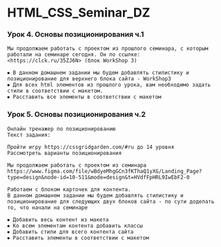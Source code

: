 # HTML_CSS_Seminar_DZ

### Урок 4. Основы позиционирования ч.1

    Мы продолжаем работать с проектом из прошлого семинара, с которым работали на семинаре сегодня. Он по ссылке:
    <https://clck.ru/35ZJ6N> (блок WorkShop 3)

    ⦁ В данном домашнем задании мы будем добавлять стилистику и позиционирование для верхнего блока сайта - WorkShop3
    ⦁ Для всех html элементов из прошлого урока, вам необходимо задать стили в соответствии с макетом.
    ⦁ Расставить все элементы в соответствии с макетом


### Урок 5. Основы позиционирования ч.2
    Онлайн тренажер по позиционированию
    Текст задания:
    
    Пройти игру https://cssgridgarden.com/#ru до 14 уровня
    Рассмотреть варианты позиционирования
    
    Мы продолжаем работать с проектом из семинара
    https://www.figma.com/file/wBdyeMhgGCn3fKThaQ1yXG/Landing_Page?type=design&node-id=10-511&mode=design&t=HVdfFpHRL9IwEbF2-0
    
    Работаем с блоком карточек для контента.
    В данном домашнем задании мы будем добавлять стилистику и позиционирование для следующих двух блоков сайта - по сути доделать то, что начали на семинаре
    
    ⦁ Добавить весь контент из макета
    ⦁ Ко всем элементам контента добавить классы
    ⦁ Добавить стили для всего контента сайта
    ⦁ Расставить элементы в соответствии с макетом
